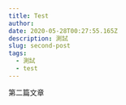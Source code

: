 ```yaml
---
title: Test
author:
date: 2020-05-28T00:27:55.165Z
description: 測試
slug: second-post
tags:
  - 測試
  - test
---
```


第二篇文章
